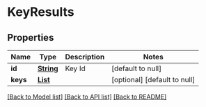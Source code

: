 # KeyResults
## Properties

Name | Type | Description | Notes
------------ | ------------- | ------------- | -------------
**id** | [**String**](string.md) | Key Id | [default to null]
**keys** | [**List**](KeyInfo.md) |  | [optional] [default to null]

[[Back to Model list]](../README.md#documentation-for-models) [[Back to API list]](../README.md#documentation-for-api-endpoints) [[Back to README]](../README.md)

